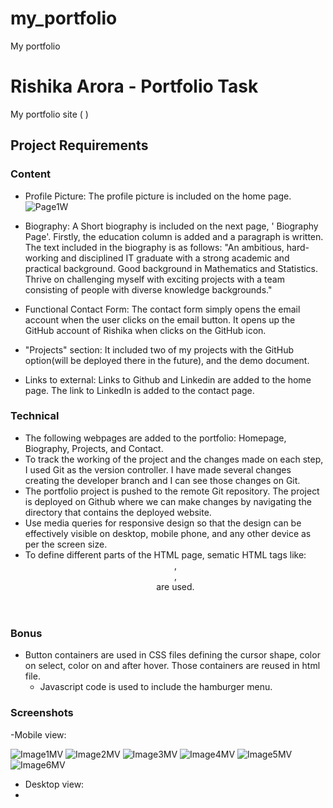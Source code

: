 # my_portfolio
My portfolio
# Rishika Arora - Portfolio Task
My portfolio site ( )
## Project Requirements
### Content
- Profile Picture:
The profile picture is included on the home page. 
![Page1W](https://github.com/RishA22/my_portfolio/assets/110721184/9e828d1d-40a0-420f-9344-8d70760cadf8)

- Biography:
A Short biography is included on the next page, ' Biography Page'. Firstly, the education column is added and a paragraph is written. The text included in the biography is as follows:
"An ambitious, hard-working and disciplined IT graduate with a strong academic and practical background. Good background in Mathematics and Statistics. Thrive on challenging myself with exciting projects with a team consisting of people with diverse knowledge backgrounds."

- Functional Contact Form:
The contact form simply opens the email account when the user clicks on the email button. It opens up the GitHub account of Rishika when clicks on the GitHub icon.

- "Projects" section:
It included two of my projects with the GitHub option(will be deployed there in the future), and the demo document.

- Links to external:
Links to Github and Linkedin are added to the home page. The link to LinkedIn is added to the contact page.

### Technical
- The following webpages are added to the portfolio: Homepage, Biography, Projects, and Contact.
- To track the working of the project and the changes made on each step, I used Git as the version 
  controller. I have made several changes creating the developer branch and I can see those changes on Git.
- The portfolio project is pushed to the remote Git repository. The project is deployed on Github where 
  we can make changes by navigating the directory that contains the deployed website.
- Use media queries for responsive design so that the design can be effectively visible on desktop, 
  mobile phone, and any other device as per the screen size.
- To define different parts of the HTML page, sematic HTML tags like: <header>, <nav>, <article> are used.

### Bonus
- Button containers are used in CSS files defining the cursor shape, color on select, color on and after 
  hover. Those containers are reused in html file.
  - Javascript code is used to include the hamburger menu.


### Screenshots
-Mobile view:

![Image1MV](https://github.com/RishA22/my_portfolio/assets/110721184/219cef7e-bd7f-4560-a1ef-ff22f6c6e1c9)
![Image2MV](https://github.com/RishA22/my_portfolio/assets/110721184/a9ea983b-18c0-4162-97de-c62134326c86)
![Image3MV](https://github.com/RishA22/my_portfolio/assets/110721184/53428a94-12fa-425c-b33c-c170f5049712)
![Image4MV](https://github.com/RishA22/my_portfolio/assets/110721184/6e6968f3-f8d9-47b3-9234-d1e517ead53d)
![Image5MV](https://github.com/RishA22/my_portfolio/assets/110721184/21663317-c0e7-4617-b506-7ae8bd38c55e)
![Image6MV](https://github.com/RishA22/my_portfolio/assets/110721184/b0ae2db6-4ae1-4b17-b7f3-a73a26e37a71)

- Desktop view:
- 
